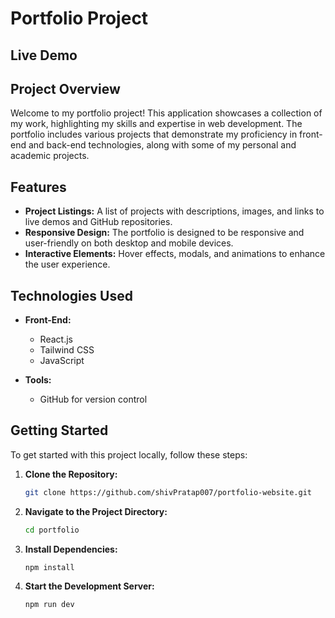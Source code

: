 # Portfolio Project

## Live Demo


## Project Overview

Welcome to my portfolio project! This application showcases a collection of my work, highlighting my skills and expertise in web development. The portfolio includes various projects that demonstrate my proficiency in front-end and back-end technologies, along with some of my personal and academic projects.

## Features

- **Project Listings:** A list of projects with descriptions, images, and links to live demos and GitHub repositories.
- **Responsive Design:** The portfolio is designed to be responsive and user-friendly on both desktop and mobile devices.
- **Interactive Elements:** Hover effects, modals, and animations to enhance the user experience.

## Technologies Used

- **Front-End:**
  - React.js
  - Tailwind CSS
  - JavaScript

- **Tools:**
  - GitHub for version control

## Getting Started

To get started with this project locally, follow these steps:

1. **Clone the Repository:**
   ```bash
   git clone https://github.com/shivPratap007/portfolio-website.git

2. **Navigate to the Project Directory:**
   ```bash
   cd portfolio
3. **Install Dependencies:**
   ```bash
   npm install

4. **Start the Development Server:**
   ```bash
   npm run dev

